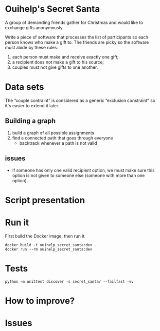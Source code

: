 Ouihelp's Secret Santa
===
A group of demanding friends gather for Christmas and would like to exchange gifts anonymously.

Write a piece of software that processes the list of participants so each person knows who make
a gift to. The friends are picky so the software must abide by these rules:
1. each person must make and receive exactly one gift;
2. a recipient does not make a gift to his source;
3. couples must not give gifts to one another.

# Data sets
The “couple contraint” is considered as a generic “exclusion constraint” so it's easier to extend
it later.

## Building a graph

1. build a graph of all possible assignments
2. find a connected path that goes through everyone
    * backtrack whenever a path is not valid

## issues
* If someone has only one valid recipient option, we must make sure this option is not given to
someone else (someone with more than one option).

# Script presentation

# Run it
First build the Docker image, then run it.
```shell
docker build -t ouihelp_secret_santa:dev .
docker run --rm ouihelp_secret_santa:dev
```

# Tests
```shell
python -m unittest discover -s secret_santa/ --failfast -vv
```

# How to improve?

# Issues
